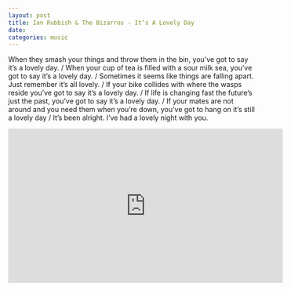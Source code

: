 ```yaml
---
layout: post
title: Ian Rubbish & The Bizarros - It’s A Lovely Day
date: 
categories: music
---
```


When they smash your things and throw them in the bin, you’ve got to say it’s a lovely day. / When your cup of tea is filled with a sour milk sea, you’ve got to say it’s a lovely day. / Sometimes it seems like things are falling apart. Just remember it’s all lovely. / If your bike collides with where the wasps reside you’ve got to say it’s a lovely day. / If life is changing fast the future’s just the past, you’ve got to say it’s a lovely day. / If your mates are not around and you need them when you’re down, you’ve got to hang on it’s still a lovely day / It’s been alright. I’ve had a lovely night with you.

<div class="youtube-embed-container">
	<iframe width="560" height="315" src="https://www.youtube.com/embed/QuQylRsNdgk" title="YouTube video player" frameborder="0" allow="accelerometer; autoplay; clipboard-write; encrypted-media; gyroscope; picture-in-picture" allowfullscreen></iframe>
</div>